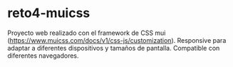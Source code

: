 # reto4-muicss

Proyecto web realizado con el framework de CSS mui (https://www.muicss.com/docs/v1/css-js/customization). 
Responsive para adaptar a diferentes dispositivos y tamaños de pantalla.
Compatible con diferentes navegadores.
